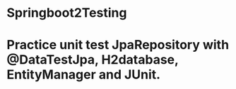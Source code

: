 # Springboot2Testing
# Practice unit test JpaRepository with @DataTestJpa, H2database, EntityManager and JUnit.
